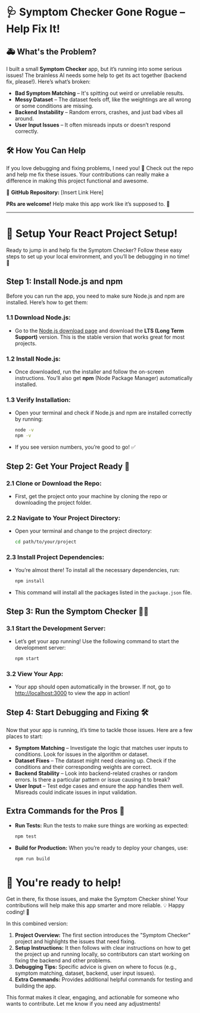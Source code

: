 # 🩺 Symptom Checker Gone Rogue – Help Fix It!  

## 🚑 What's the Problem?  
I built a small **Symptom Checker** app, but it’s running into some serious issues! The brainless AI needs some help to get its act together (backend fix, please!). Here’s what’s broken:

- **Bad Symptom Matching** – It's spitting out weird or unreliable results.  
- **Messy Dataset** – The dataset feels off, like the weightings are all wrong or some conditions are missing.  
- **Backend Instability** – Random errors, crashes, and just bad vibes all around.  
- **User Input Issues** – It often misreads inputs or doesn’t respond correctly.  

## 🛠 How You Can Help  
If you love debugging and fixing problems, I need you! 🎯 Check out the repo and help me fix these issues. Your contributions can really make a difference in making this project functional and awesome.

🔗 **GitHub Repository:** [Insert Link Here]

**PRs are welcome!** Help make this app work like it’s supposed to. 🚀  

---

# 🎉 Setup Your React Project Setup!

Ready to jump in and help fix the Symptom Checker? Follow these easy steps to set up your local environment, and you’ll be debugging in no time! 🚀

## Step 1: Install Node.js and npm

Before you can run the app, you need to make sure Node.js and npm are installed. Here’s how to get them:

### 1.1 Download Node.js:
- Go to the [Node.js download page](https://nodejs.org/en/download/) and download the **LTS (Long Term Support)** version. This is the stable version that works great for most projects.

### 1.2 Install Node.js:
- Once downloaded, run the installer and follow the on-screen instructions. You’ll also get **npm** (Node Package Manager) automatically installed.

### 1.3 Verify Installation:
- Open your terminal and check if Node.js and npm are installed correctly by running:
  ```bash
  node -v
  npm -v
  ```
- If you see version numbers, you’re good to go! ✅

## Step 2: Get Your Project Ready 🚧

### 2.1 Clone or Download the Repo:
- First, get the project onto your machine by cloning the repo or downloading the project folder.

### 2.2 Navigate to Your Project Directory:
- Open your terminal and change to the project directory:
  ```bash
  cd path/to/your/project
  ```

### 2.3 Install Project Dependencies:
- You’re almost there! To install all the necessary dependencies, run:
  ```bash
  npm install
  ```
- This command will install all the packages listed in the `package.json` file.

## Step 3: Run the Symptom Checker 🏃‍♀️

### 3.1 Start the Development Server:
- Let’s get your app running! Use the following command to start the development server:
  ```bash
  npm start
  ```

### 3.2 View Your App:
- Your app should open automatically in the browser. If not, go to [http://localhost:3000](http://localhost:3000) to view the app in action!

## Step 4: Start Debugging and Fixing 🛠️

Now that your app is running, it’s time to tackle those issues. Here are a few places to start:

- **Symptom Matching** – Investigate the logic that matches user inputs to conditions. Look for issues in the algorithm or dataset.
- **Dataset Fixes** – The dataset might need cleaning up. Check if the conditions and their corresponding weights are correct.
- **Backend Stability** – Look into backend-related crashes or random errors. Is there a particular pattern or issue causing it to break?
- **User Input** – Test edge cases and ensure the app handles them well. Misreads could indicate issues in input validation.

## Extra Commands for the Pros 💪

- **Run Tests:**
  Run the tests to make sure things are working as expected:
  ```bash
  npm test
  ```

- **Build for Production:**
  When you’re ready to deploy your changes, use:
  ```bash
  npm run build
  ```

# 🚀 **You're ready to help!** 
Get in there, fix those issues, and make the Symptom Checker shine! Your contributions will help make this app smarter and more reliable. 💡 Happy coding! 🎉

In this combined version:

1. **Project Overview:** The first section introduces the "Symptom Checker" project and highlights the issues that need fixing.  
2. **Setup Instructions:** It then follows with clear instructions on how to get the project up and running locally, so contributors can start working on fixing the backend and other problems.  
3. **Debugging Tips:** Specific advice is given on where to focus (e.g., symptom matching, dataset, backend, user input issues).  
4. **Extra Commands:** Provides additional helpful commands for testing and building the app.

This format makes it clear, engaging, and actionable for someone who wants to contribute. Let me know if you need any adjustments!
